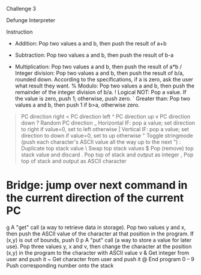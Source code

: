 
Challenge 3

Defunge Interpreter

Instruction
+	Addition: Pop two values a and b, then push the result of a+b
-	Subtraction: Pop two values a and b, then push the result of b-a
*	Multiplication: Pop two values a and b, then push the result of a*b
/	Integer division: Pop two values a and b, then push the result of b/a, rounded down. According to the specifications, if a is zero, ask the user what result they want.
%	Modulo: Pop two values a and b, then push the remainder of the integer division of b/a.
!	Logical NOT: Pop a value. If the value is zero, push 1; otherwise, push zero.
`	Greater than: Pop two values a and b, then push 1 if b>a, otherwise zero.
>	PC direction right
<	PC direction left
^	PC direction up
v	PC direction down
?	Random PC direction
_	Horizontal IF: pop a value; set direction to right if value=0, set to left otherwise
|	Vertical IF: pop a value; set direction to down if value=0, set to up otherwise
"	Toggle stringmode (push each character's ASCII value all the way up to the next ")
:	Duplicate top stack value
\	Swap top stack values
$	Pop (remove) top stack value and discard
.	Pop top of stack and output as integer
,	Pop top of stack and output as ASCII character
#	Bridge: jump over next command in the current direction of the current PC
g	A "get" call (a way to retrieve data in storage). Pop two values y and x, then push the ASCII value of the character at that position in the program. If (x,y) is out of bounds, push 0
p	A "put" call (a way to store a value for later use). Pop three values y, x and v, then change the character at the position (x,y) in the program to the character with ASCII value v
&	Get integer from user and push it
~	Get character from user and push it
@	End program
0 – 9	Push corresponding number onto the stack